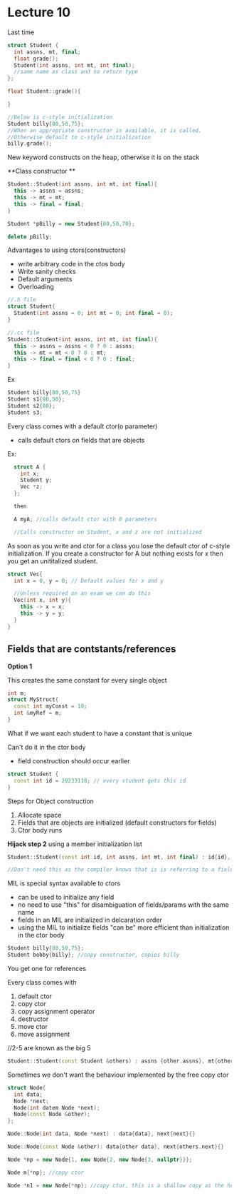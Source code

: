 # Lecture 10

Last time
```c++
struct Student {
  int assns, mt, final;
  float grade();
  Student(int assns, int mt, int final);
  //same name as class and no return type
};

float Student::grade(){

}

//Below is c-style initialization
Student billy{80,50,75};
//When an appropriate constructor is available, it is called.
//Otherwise default to c-style initialization
billy.grade();
```

New keyword constructs on the heap, otherwise it is on the stack

**Class constructor **
```c++
Student::Student(int assns, int mt, int final){
  this -> assns = assns;
  this -> mt = mt;
  this -> final = final;
}
```

```c++
Student *pBilly = new Student{80,50,70};

delete pBilly;
```

Advantages to using ctors(constructors)
- write arbitrary code in the ctos body
- Write sanity checks
- Default arguments
- Overloading

```c++
//.h file
struct Student{
  Student(int assns = 0; int mt = 0; int final = 0);
}

//.cc file
Student::Student(int assns, int mt, int final){
  this -> assns = assns < 0 ? 0 : assns;
  this -> mt = mt < 0 ? 0 : mt;
  this -> final = final < 0 ? 0 : final;
}
```

Ex
```c++
Student billy{80,50,75}
Student s1{80,50};
Student s2{80};
Student s3;
```

Every class comes with a default ctor(o parameter)
- calls default ctors on fields that are objects

Ex:

```c++
  struct A {
    int x;
    Student y;
    Vec *z;
  };

  then

  A myA; //calls default ctor with 0 parameters

  //Calls constructor on Student, x and z are not initialized
```

As soon as you write and ctor for a class you lose the default ctor of c-style initialization. If you create a constructor for A but nothing exists for x then you get an unititalized student.

```c++
struct Vec{
  int x = 0, y = 0; // Default values for x and y

  //Unless required on an exam we can do this
  Vec(int x, int y){
    this -> x = x;
    this -> y = y;
  }
}
```

## Fields that are contstants/references

**Option 1**

This creates the same constant for every single object
```c++
int m;
struct MyStruct{
  const int myConst = 10;
  int &myRef = m;
}
```
What if we want each student to have a constant that is unique

Can't do it in the ctor body
- field construction should occur earlier

```c++
struct Student {
  const int id = 20233118; // every student gets this id
}
```

Steps for Object construction
1. Allocate space
2. Fields that are objects are initialized (default constructors for fields)
3. Ctor body runs

**Hijack step 2** using a member initialization list

```c++
Student::Student(const int id, int assns, int mt, int final) : id{id}, assns{assns}, mt{mt}, final{final}{}

//Don't need this as the compiler knows that is is referring to a field
```

MIL is special syntax available to ctors
- can be used to initialize any field
- no need to use "this" for disambiguation of fields/params with the same name
- fields in an MIL are initialized in delcaration order
- using the MIL to initialize fields "can be" more efficient than initialization in the ctor body

```c++
Student billy{80,50,75};
Student bobby{billy}; //copy constructor, copies billy
```

You get one for references

Every class comes with
1. default ctor
2. copy ctor
3. copy assignment operator
4. destructor
5. move ctor
6. move assignment

//2-5 are known as the big 5

```c++
Student::Student(const Student &others) : assns {other.assns}, mt{other.mt}, final{other.final}{}
```

Sometimes we don't want the behaviour implemented by the free copy ctor

```c++
struct Node{
  int data;
  Node *next;
  Node(int datem Node *next);
  Node(const Node &other);
};

Node::Node(int data, Node *next) : data{data}, next{next}{}

Node::Node(const Node &other): data{other data}, next{others.next}{}

Node *np = new Node{1, new Node{2, new Node{3, nullptr}}};

Node m{*np}; //copy ctor

Node *n1 = new Node{*np}; //copy ctor, this is a shallow copy as the head of the linked list is chared


```
